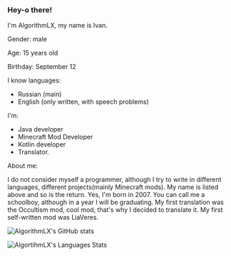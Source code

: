 ### Hey-o there!
I'm AlgorithmLX, my name is Ivan. 

Gender: male

Age: 15 years old

Birthday: September 12

I know languages:

- Russian (main)
- English (only written, with speech problems)

I'm:

- Java developer
- Minecraft Mod Developer
- Kotlin developer
- Translator.

About me: 

I do not consider myself a programmer, although I try to write in different languages, different projects(mainly Minecraft mods).
My name is listed above and so is the return. Yes, I'm born in 2007. You can call me a schoolboy, although in a year I will be graduating.
My first translation was the Occultism mod, cool mod, that's why I decided to translate it.
My first self-written mod was LiaVeres. 

![AlgorithmLX's GitHub stats](https://github-readme-stats.vercel.app/api?username=AlgorithmLX&count_private=true&theme=dark)


![AlgortihmLX's Languages Stats](https://github-readme-stats.vercel.app/api/top-langs/?username=AlgorithmLX&layout=compact&hide=html&bg_color=00000000&text_color=7a7a7a)
